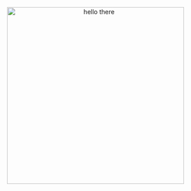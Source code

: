 <p align="center"><img width="400" src="https://user-images.githubusercontent.com/74004229/167757641-c316a52c-4e1d-4751-a57b-3086cf13e136.gif" alt="hello there"/></p>
